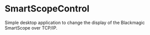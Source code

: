 # SmartScopeControl
Simple desktop application to change the display of the Blackmagic SmartScope over TCP/IP.
